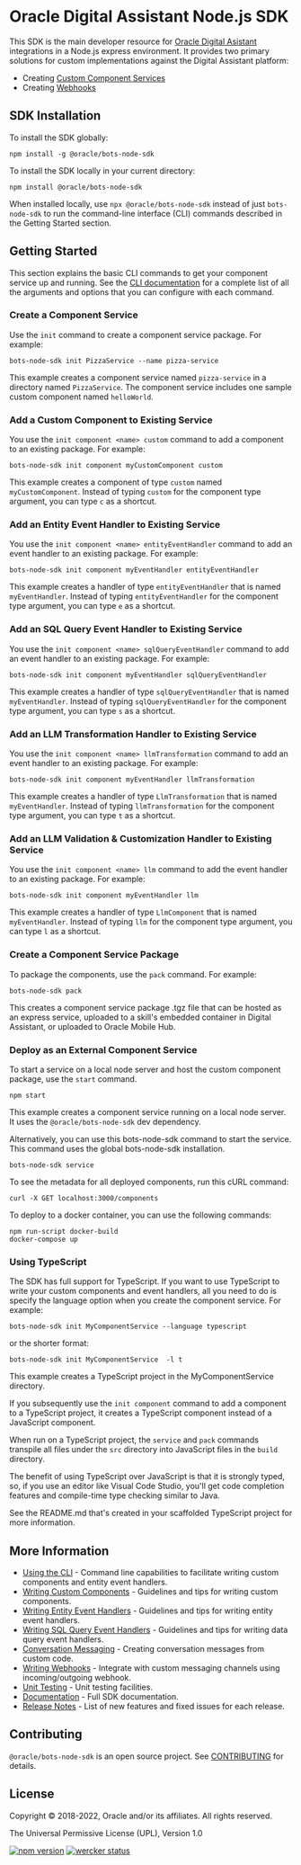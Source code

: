 # Oracle Digital Assistant Node.js SDK

This SDK is the main developer resource for [Oracle Digital Asistant](https://docs.oracle.com/en/cloud/paas/digital-assistant/index.html) integrations in a Node.js express environment. It provides two primary solutions for custom implementations against the Digital Assistant platform: 
- Creating [Custom Component Services](https://docs.oracle.com/en/cloud/paas/digital-assistant/use-chatbot/backend-integration1.html#GUID-3F827E58-BCB2-41F2-B752-82EF9DB602CE)
- Creating [Webhooks](https://docs.oracle.com/en/cloud/paas/digital-assistant/use-chatbot/webhooks.html#GUID-96CCA06D-0432-4F20-8CDD-E60161F46680)


## SDK Installation

To install the SDK globally:

```text
npm install -g @oracle/bots-node-sdk
```

To install the SDK locally in your current directory:

```text
npm install @oracle/bots-node-sdk
```

When installed locally, use `npx @oracle/bots-node-sdk` instead of just `bots-node-sdk` to run the command-line interface (CLI) commands described in the Getting Started section.

## Getting Started 

This section explains the basic CLI commands to get your component service up and running. See the [CLI documentation](https://github.com/oracle/bots-node-sdk/blob/master/bin/CLI.md) for a complete list of all the arguments and options that you can configure with each command.

### Create a Component Service

Use the `init` command to create a component service package. For example:

```text
bots-node-sdk init PizzaService --name pizza-service 
```

This example creates a component service named `pizza-service` in a directory named `PizzaService`.
The component service includes one sample custom component named `helloWorld`.

### Add a Custom Component to Existing Service

You use the `init component <name> custom` command to add a component to an existing package. For example:

```text
bots-node-sdk init component myCustomComponent custom
```

This example creates a component of type `custom` named `myCustomComponent`. Instead of typing `custom` for the component type argument, you can type `c` as a shortcut.

### Add an Entity Event Handler to Existing Service

You use the `init component <name> entityEventHandler` command to add an event handler to an existing package. For example:

```text
bots-node-sdk init component myEventHandler entityEventHandler
```

This example creates a handler of type `entityEventHandler` that is named `myEventHandler`. Instead of typing `entityEventHandler` for the component type argument, you can type `e` as a shortcut.

### Add an SQL Query Event Handler to Existing Service

You use the `init component <name> sqlQueryEventHandler` command to add an event handler to an existing package. For example:

```text
bots-node-sdk init component myEventHandler sqlQueryEventHandler
```

This example creates a handler of type `sqlQueryEventHandler` that is named `myEventHandler`. Instead of typing `sqlQueryEventHandler` for the component type argument, you can type `s` as a shortcut.

### Add an LLM Transformation Handler to Existing Service

You use the `init component <name> llmTransformation` command to add an event handler to an existing package. For example:

```text
bots-node-sdk init component myEventHandler llmTransformation
```

This example creates a handler of type `LlmTransformation` that is named `myEventHandler`. Instead of typing `llmTransformation` for the component type argument, you can type `t` as a shortcut.

### Add an LLM Validation & Customization Handler to Existing Service

You use the `init component <name> llm` command to add the event handler to an existing package. For example:

```text
bots-node-sdk init component myEventHandler llm
```

This example creates a handler of type `LlmComponent` that is named `myEventHandler`. Instead of typing `llm` for the component type argument, you can type `l` as a shortcut.

### Create a Component Service Package

To package the components, use the `pack` command. For example:

```text
bots-node-sdk pack
```

This creates a component service package .tgz file that can be hosted as an express service, uploaded to a skill's embedded container in Digital Assistant, or uploaded to Oracle Mobile Hub.

### Deploy as an External Component Service

To start a service on a local node server and host the custom component package, use the `start` command.

```text
npm start
```
This example creates a component service running on a local node server. It uses the `@oracle/bots-node-sdk` dev dependency.

Alternatively, you can use this bots-node-sdk command to start the service. This command uses the global bots-node-sdk installation.

```text
bots-node-sdk service
```

To see the metadata for all deployed components, run this cURL command:

```text
curl -X GET localhost:3000/components
```

To deploy to a docker container, you can use the following commands:

```text
npm run-script docker-build
docker-compose up
```

### Using TypeScript

The SDK has full support for TypeScript. If you want to use TypeScript to write your custom components and event handlers, all you need to do is specify the language option when you create the component service. For example:

```text
bots-node-sdk init MyComponentService --language typescript
```

or the shorter format:

```text
bots-node-sdk init MyComponentService  -l t
```
This example creates a TypeScript project in the MyComponentService directory. 

If you subsequently use the `init component` command to add a component to a TypeScript project, it creates a TypeScript component instead of a JavaScript component.

 When run on a TypeScript project, the `service` and `pack` commands transpile all files under the `src` directory into JavaScript files in the `build` directory.

The benefit of using TypeScript over JavaScript is that it is strongly typed, so, if you use an editor like Visual Code Studio, you'll get code completion features and compile-time type checking similar to Java.

See the README.md that's created in your scaffolded TypeScript project for more information.   

## More Information

<!--[nodoc]-->
- [Using the CLI](https://github.com/oracle/bots-node-sdk/blob/master/bin/CLI.md) - Command line capabilities to facilitate writing custom components and entity event handlers.
- [Writing Custom Components](https://github.com/oracle/bots-node-sdk/blob/master/CUSTOM_COMPONENT.md) - Guidelines and tips for writing custom components.
- [Writing Entity Event Handlers](https://github.com/oracle/bots-node-sdk/blob/master/ENTITY_EVENT_HANDLER.md) - Guidelines and tips for writing entity event handlers.
- [Writing SQL Query Event Handlers](https://github.com/oracle/bots-node-sdk/blob/master/DATA_QUERY_EVENT_HANDLER.md) - Guidelines and tips for writing data query event handlers.
- [Conversation Messaging](https://github.com/oracle/bots-node-sdk/blob/master/MESSAGE_FACTORY.md) - Creating conversation messages from custom code.
- [Writing Webhooks](https://github.com/oracle/bots-node-sdk/blob/master/WEBHOOK.md) - Integrate with custom messaging channels using incoming/outgoing webhook.
- [Unit Testing](https://github.com/oracle/bots-node-sdk/blob/master/testing/TESTING.md) - Unit testing facilities.
- [Documentation](https://oracle.github.io/bots-node-sdk) - Full SDK documentation.
- [Release Notes](https://github.com/oracle/bots-node-sdk/blob/master/RELEASE_NOTES.md) - List of new features and fixed issues for each release.
<!--[/nodoc]-->

## Contributing

<!--[nodoc]-->
`@oracle/bots-node-sdk` is an open source project. See
[CONTRIBUTING](https://github.com/oracle/bots-node-sdk/blob/master/CONTRIBUTING.md) for details.
<!--[/nodoc]-->

## License

Copyright © 2018-2022, Oracle and/or its affiliates. All rights reserved.

The Universal Permissive License (UPL), Version 1.0

<!--[nodoc]-->
[![npm version](https://badge.fury.io/js/%40oracle%2Fbots-node-sdk.svg)](https://badge.fury.io/js/%40oracle%2Fbots-node-sdk)
[![wercker status](https://app.wercker.com/status/39bb567cbcdc92b7dcbb3a78f144102d/s/master "wercker status")](https://app.wercker.com/project/byKey/39bb567cbcdc92b7dcbb3a78f144102d)
<!--[/nodoc]-->
